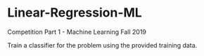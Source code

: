 # Linear-Regression-ML
Competition Part 1 - Machine Learning Fall 2019


Train a classifier for the problem using the provided training data. 
